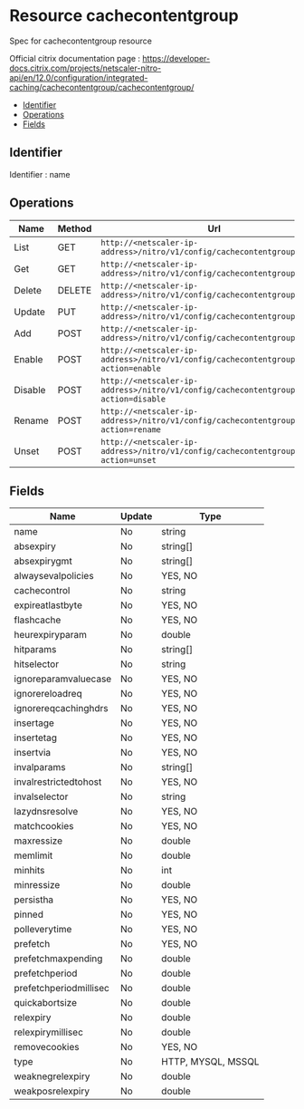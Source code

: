 # Resource cachecontentgroup

Spec for cachecontentgroup resource

Official citrix documentation page : https://developer-docs.citrix.com/projects/netscaler-nitro-api/en/12.0/configuration/integrated-caching/cachecontentgroup/cachecontentgroup/

- [Identifier](#identifier)
- [Operations](#operations)
- [Fields](#fields)

## Identifier

Identifier : name

## Operations

| Name | Method | Url |
|----|----|----|
| List | GET | `http://<netscaler-ip-address>/nitro/v1/config/cachecontentgroup` |
| Get | GET | `http://<netscaler-ip-address>/nitro/v1/config/cachecontentgroup/<name>` |
| Delete | DELETE | `http://<netscaler-ip-address>/nitro/v1/config/cachecontentgroup/<name>` |
| Update | PUT | `http://<netscaler-ip-address>/nitro/v1/config/cachecontentgroup` |
| Add | POST | `http://<netscaler-ip-address>/nitro/v1/config/cachecontentgroup` |
| Enable | POST | `http://<netscaler-ip-address>/nitro/v1/config/cachecontentgroup?action=enable` |
| Disable | POST | `http://<netscaler-ip-address>/nitro/v1/config/cachecontentgroup?action=disable` |
| Rename | POST | `http://<netscaler-ip-address>/nitro/v1/config/cachecontentgroup?action=rename` |
| Unset | POST | `http://<netscaler-ip-address>/nitro/v1/config/cachecontentgroup?action=unset` |

## Fields

| Name | Update | Type |
|----|----|----|
| name | No | string |
| absexpiry | No | string[] |
| absexpirygmt | No | string[] |
| alwaysevalpolicies | No | YES, NO |
| cachecontrol | No | string |
| expireatlastbyte | No | YES, NO |
| flashcache | No | YES, NO |
| heurexpiryparam | No | double |
| hitparams | No | string[] |
| hitselector | No | string |
| ignoreparamvaluecase | No | YES, NO |
| ignorereloadreq | No | YES, NO |
| ignorereqcachinghdrs | No | YES, NO |
| insertage | No | YES, NO |
| insertetag | No | YES, NO |
| insertvia | No | YES, NO |
| invalparams | No | string[] |
| invalrestrictedtohost | No | YES, NO |
| invalselector | No | string |
| lazydnsresolve | No | YES, NO |
| matchcookies | No | YES, NO |
| maxressize | No | double |
| memlimit | No | double |
| minhits | No | int |
| minressize | No | double |
| persistha | No | YES, NO |
| pinned | No | YES, NO |
| polleverytime | No | YES, NO |
| prefetch | No | YES, NO |
| prefetchmaxpending | No | double |
| prefetchperiod | No | double |
| prefetchperiodmillisec | No | double |
| quickabortsize | No | double |
| relexpiry | No | double |
| relexpirymillisec | No | double |
| removecookies | No | YES, NO |
| type | No | HTTP, MYSQL, MSSQL |
| weaknegrelexpiry | No | double |
| weakposrelexpiry | No | double |

